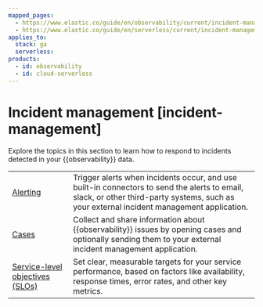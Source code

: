 ```yaml
---
mapped_pages:
  - https://www.elastic.co/guide/en/observability/current/incident-management.html
  - https://www.elastic.co/guide/en/serverless/current/incident-management.html
applies_to:
  stack: ga
  serverless:
products:
  - id: observability
  - id: cloud-serverless
---
```


# Incident management [incident-management]

Explore the topics in this section to learn how to respond to incidents detected in your {{observability}} data.

|     |     |
| --- | --- |
| [Alerting](/solutions/observability/incident-management/alerting.md) | Trigger alerts when incidents occur, and use built-in connectors to send the alerts to email, slack, or other third-party systems, such as your external incident management application. |
| [Cases](/solutions/observability/incident-management/cases.md) | Collect and share information about {{observability}} issues by opening cases and optionally sending them to your external incident management application. |
| [Service-level objectives (SLOs)](/solutions/observability/incident-management/service-level-objectives-slos.md) | Set clear, measurable targets for your service performance, based on factors like availability, response times, error rates, and other key metrics. |